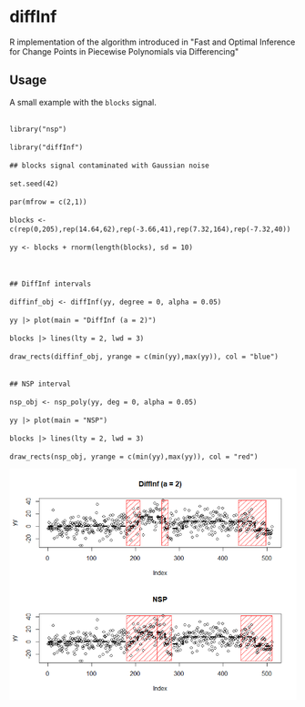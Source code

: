 # diffInf
R implementation of the algorithm introduced in "Fast and Optimal Inference for Change Points in Piecewise Polynomials via Differencing"


## Usage 

A small example with the `blocks` signal. 

```{r}

library("nsp")

library("diffInf")

## blocks signal contaminated with Gaussian noise

set.seed(42)

par(mfrow = c(2,1))

blocks <- c(rep(0,205),rep(14.64,62),rep(-3.66,41),rep(7.32,164),rep(-7.32,40))

yy <- blocks + rnorm(length(blocks), sd = 10)



## DiffInf intervals

diffinf_obj <- diffInf(yy, degree = 0, alpha = 0.05)

yy |> plot(main = "DiffInf (a = 2)")

blocks |> lines(lty = 2, lwd = 3)

draw_rects(diffinf_obj, yrange = c(min(yy),max(yy)), col = "blue")


## NSP interval

nsp_obj <- nsp_poly(yy, deg = 0, alpha = 0.05)

yy |> plot(main = "NSP")

blocks |> lines(lty = 2, lwd = 3)

draw_rects(nsp_obj, yrange = c(min(yy),max(yy)), col = "red")

```

![blocks](blocks-nsp-diffInf.png)

